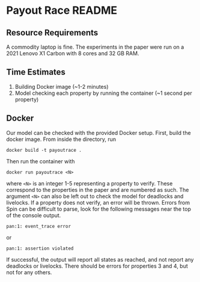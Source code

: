 # Payout Race README
## Resource Requirements
A commodity laptop is fine. The experiments in the paper were run on a 2021 Lenovo X1 Carbon with 8 cores and 32 GB RAM.

## Time Estimates
1. Building Docker image (~1-2 minutes)
2. Model checking each property by running the container (~1 second per property)

## Docker
Our model can be checked with the provided Docker setup. First, build the docker image. From inside the directory, run

    docker build -t payoutrace .
    
Then run the container with

    docker run payoutrace <N>

where `<N>` is an integer 1-5 representing a property to verify. These correspond to the properties in the paper and are numbered as such. The argument `<N>` can also be left out to check the model for deadlocks and livelocks. If a property does not verify, an error will be thrown. Errors from Spin can be difficult to parse, look for the following messages near the top of the console output.

    pan:1: event_trace error 

or

    pan:1: assertion violated

If successful, the output will report all states as reached, and not report any deadlocks or livelocks. There should be errors for properties 3 and 4, but not for any others.

